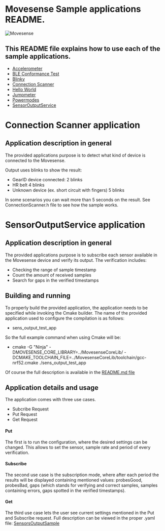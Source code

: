 Movesense Sample applications README.
===================

![Movesense](http://ultramabouls.com/wp-content/uploads/2017/01/Movesense.jpg)

This README file explains how to use each of the sample applications.
----------

- [Accelerometer](#markdown-header-accelerometer-application)
- [BLE Conformance Test](#markdown-header-ble-conformance-test-application)
- [Blinky](#markdown-header-blinky-application)
- [Connection Scanner](#markdown-header-connection-scanner-application)
- [Hello World](#markdown-header-hello-world-application)
- [Jumpmeter](#markdown-header-jumpmeter-application)
- [Powermodes](#markdown-header-powermodes-application)
- [SensorOutputService](#markdown-header-sensoroutputservice-application)


# Connection Scanner application

Application description in general
-------------
The provided applications purpose is to detect what kind of device is connected to the Movesense.

Output uses blinks to show the result:
- GearID device connected: 2 blinks
- HR belt 4 blinks
- Unknown device (ex. short circuit with fingers) 5 blinks

In some scenarios you can wait more than 5 seconds on the result. See ConnectionScanner.h file to see how the sample works.


# SensorOutputService application

Application description in general
-------------
The provided applications purpose is to subscribe each sensor available in the Movesense device and verify its output.
The verification includes:

- Checking the range of sample timestamp
- Count the amount of received samples
- Search for gaps in the verified timestamps



Building and running
-------------
To properly build the provided application, the application needs to be specified while invoking the Cmake builder.
The name of the provided application used to configure the compilation is as follows:

- sens_output_test_app

So the full example command when using Cmake will be:

- cmake -G "Ninja" -DMOVESENSE_CORE_LIBRARY=../MovesenseCoreLib/ -DCMAKE_TOOLCHAIN_FILE=../MovesenseCoreLib/toolchain/gcc-nrf52.cmake ./sens_output_test_app

Of course the full description is available in the [README.md file](../README.md)



Application details and usage
-------------
The application comes with three use cases.

- Subcribe Request
- Put Request
- Get Request

#### Put ####
The first is to run the configuration, where the desired settings can be changed. This allows to set the sensor, sample rate and period of every verification.

#### Subscribe ####
The second use case is the subscription mode, where after each period the results will be displayed containing mentioned values: probesGood, probesBad, gaps
(which stands for verifying and correct samples, samples containing errors, gaps spotted in the verified timestamps).

#### Get ####
The third use case lets the user see current settings mentioned in the Put and Subscribe request.
Full description can be viewed in the proper .yaml file: [SensorsOutputSample](sens_output_test_app/wbresources/SensorsOutputSample.yaml)
